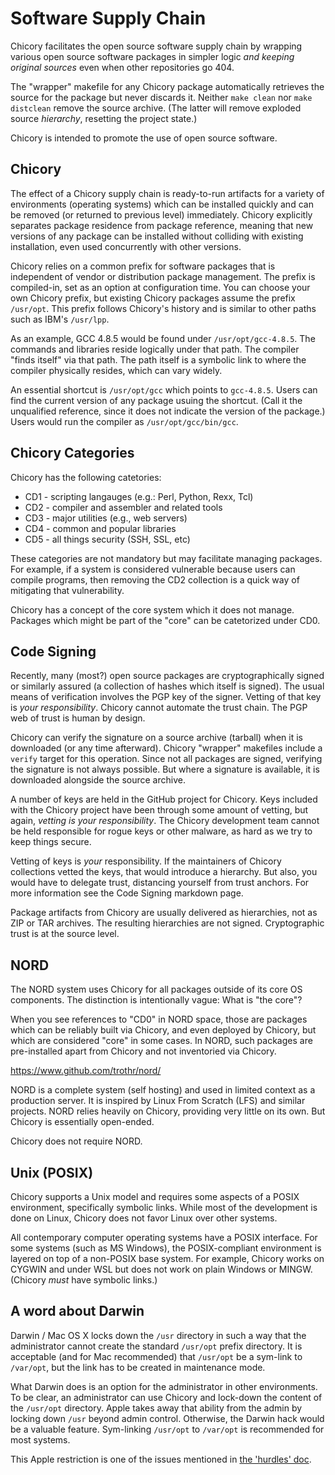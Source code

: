 # Software Supply Chain

Chicory facilitates the open source software supply chain by wrapping
various open source software packages in simpler logic *and keeping
original sources* even when other repositories go 404.

The "wrapper" makefile for any Chicory package automatically retrieves
the source for the package but never discards it. Neither `make clean`
nor `make distclean` remove the source archive. (The latter will remove
exploded source *hierarchy*, resetting the project state.)

Chicory is intended to promote the use of open source software.

## Chicory

The effect of a Chicory supply chain is ready-to-run artifacts for
a variety of environments (operating systems) which can be installed
quickly and can be removed (or returned to previous level) immediately.
Chicory explicitly separates package residence from package reference,
meaning that new versions of any package can be installed without
colliding with existing installation, even used concurrently
with other versions.

Chicory relies on a common prefix for software packages
that is independent of vendor or distribution package management.
The prefix is compiled-in, set as an option at configuration time.
You can choose your own Chicory prefix, but existing Chicory packages
assume the prefix `/usr/opt`. This prefix follows Chicory's history
and is similar to other paths such as IBM's `/usr/lpp`.

As an example, GCC 4.8.5 would be found under `/usr/opt/gcc-4.8.5`.
The commands and libraries reside logically under that path. The compiler
"finds itself" via that path. The path itself is a symbolic link
to where the compiler physically resides, which can vary widely.

An essential shortcut is `/usr/opt/gcc` which points to `gcc-4.8.5`.
Users can find the current version of any package usuing the shortcut.
(Call it the unqualified reference, since it does not indicate the version
of the package.) Users would run the compiler as `/usr/opt/gcc/bin/gcc`.

## Chicory Categories

Chicory has the following catetories:

* CD1 - scripting langauges (e.g.: Perl, Python, Rexx, Tcl)
* CD2 - compiler and assembler and related tools
* CD3 - major utilities (e.g., web servers)
* CD4 - common and popular libraries
* CD5 - all things security (SSH, SSL, etc)

These categories are not mandatory but may facilitate managing packages.
For example, if a system is considered vulnerable because users can
compile programs, then removing the CD2 collection is a quick way of
mitigating that vulnerability.

Chicory has a concept of the core system which it does not manage.
Packages which might be part of the "core" can be catetorized under CD0.

## Code Signing

Recently, many (most?) open source packages are cryptographically signed
or similarly assured (a collection of hashes which itself is signed).
The usual means of verification involves the PGP key of the signer.
Vetting of that key is *your responsibility*. Chicory cannot automate
the trust chain. The PGP web of trust is human by design.

Chicory can verify the signature on a source archive (tarball) when
it is downloaded (or any time afterward). Chicory "wrapper" makefiles
include a `verify` target for this operation. Since not all packages are
signed, verifying the signature is not always possible. But where a
signature is available, it is downloaded alongside the source archive.

A number of keys are held in the GitHub project for Chicory.
Keys included with the Chicory project have been through some amount
of vetting, but again, *vetting is your responsibility*. The Chicory
development team cannot be held responsible for rogue keys or other
malware, as hard as we try to keep things secure.

Vetting of keys is *your* responsibility. If the maintainers of Chicory
collections vetted the keys, that would introduce a hierarchy. But also,
you would have to delegate trust, distancing yourself from trust anchors.
For more information see the Code Signing markdown page.

Package artifacts from Chicory are usually delivered as hierarchies,
not as ZIP or TAR archives. The resulting hierarchies are not signed.
Cryptographic trust is at the source level.

## NORD

The NORD system uses Chicory for all packages outside of its core OS
components. The distinction is intentionally vague: What is "the core"?

When you see references to "CD0" in NORD space, those are packages
which can be reliably built via Chicory, and even deployed by Chicory,
but which are considered "core" in some cases. In NORD, such packages
are pre-installed apart from Chicory and not inventoried via Chicory.

https://www.github.com/trothr/nord/

NORD is a complete system (self hosting) and used in limited context
as a production server. It is inspired by Linux From Scratch (LFS)
and similar projects. NORD relies heavily on Chicory, providing
very little on its own. But Chicory is essentially open-ended.

Chicory does not require NORD.

## Unix (POSIX)

Chicory supports a Unix model and requires some aspects of a POSIX
environment, specifically symbolic links. While most of the development
is done on Linux, Chicory does not favor Linux over other systems.

All contemporary computer operating systems have a POSIX interface.
For some systems (such as MS Windows), the POSIX-compliant environment
is layered on top of a non-POSIX base system. For example, Chicory works
on CYGWIN and under WSL but does not work on plain Windows or MINGW.
(Chicory *must* have symbolic links.)

## A word about Darwin

Darwin / Mac OS X locks down the `/usr` directory in such a way that the
administrator cannot create the standard `/usr/opt` prefix directory.
It is acceptable (and for Mac recommended) that `/usr/opt` be a sym-link
to `/var/opt`, but the link has to be created in maintenance mode.

What Darwin does is an option for the administrator in other environments.
To be clear, an administrator can use Chicory and lock-down the content
of the `/usr/opt` directory. Apple takes away that ability from the admin
by locking down `/usr` beyond admin control. Otherwise, the Darwin hack
would be a valuable feature. Sym-linking `/usr/opt` to `/var/opt`
is recommended for most systems.

This Apple restriction is one of the issues mentioned in
[the 'hurdles' doc](Hurdles.md).



